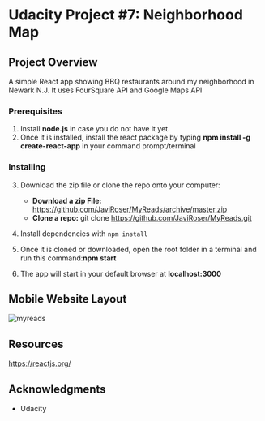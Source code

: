# Udacity Project #7: Neighborhood Map

## Project Overview

A simple React app showing BBQ restaurants around my neighborhood in Newark N.J. It uses FourSquare API and Google Maps API



### Prerequisites

1. Install **node.js** in case you do not have it yet. 
2. Once it is installed, install the react package by typing **npm install -g create-react-app** in your command prompt/terminal

### Installing

3. Download the zip file or clone the repo onto your computer:
	-  **Download a zip File:** https://github.com/JaviRoser/MyReads/archive/master.zip
	-  **Clone a repo:**  git clone https://github.com/JaviRoser/MyReads.git

4. Install dependencies with `npm install`
5. Once it is cloned or downloaded, open the root folder in a terminal and run this command:**npm start**
6. The app will start in your default browser at **localhost:3000**
   
## Mobile Website Layout

![myreads](https://user-images.githubusercontent.com/25829140/45979851-60c6e700-c01e-11e8-858a-55f24c463695.JPG)

## Resources

https://reactjs.org/

## Acknowledgments

- Udacity


